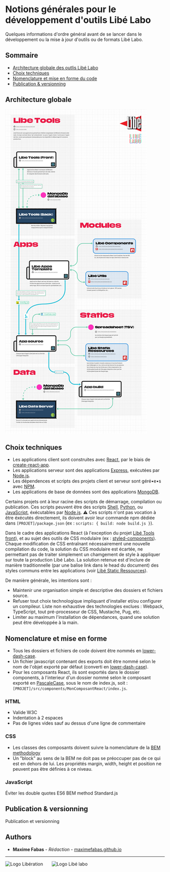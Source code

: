 # Notions générales pour le développement d'outils Libé Labo

Quelques informations d'ordre général avant de se lancer dans le développement ou la mise à jour d'outils ou de formats Libé Labo.

## Sommaire
- [Architecture globale des outlis Libé Labo](https://github.com/libe-max/Docs/blob/master/technical-guidelines-overview.md#architecture-globale)
- [Choix techniques](https://github.com/libe-max/Docs/blob/master/technical-guidelines-overview.md#choix-techniques)
- [Nomenclature et mise en forme du code](https://github.com/libe-max/Docs/blob/master/technical-guidelines-overview.md#nomenclature-et-mise-en-forme)
- [Publication & versionning](https://github.com/libe-max/Docs/blob/master/technical-guidelines-overview.md#publication--versionning)

## Architecture globale

![Schéma de l'architecture globale des outils de Libé Labo](https://github.com/libe-max/Docs/raw/master/assets/applications-scheme.jpg)

## Choix techniques

- Les applications client sont construites avec [React](https://reactjs.org/), par le biais de [create-react-app](https://reactjs.org/docs/create-a-new-react-app.html).
- Les applications serveur sont des applications [Express](https://expressjs.com/), exécutées par [Node.js](https://nodejs.org/en/).
- Les dépendences et scripts des projets client et serveur sont géré•e•s avec [NPM](https://www.npmjs.com/).
- Les applications de base de données sont des applications [MongoDB](https://www.mongodb.com/).

Certains projets ont à leur racine des scripts de démarrage, compilation ou publication. Ces scripts peuvent être des scripts [Shell](https://en.wikipedia.org/wiki/Shell_script), [Python](https://en.wikipedia.org/wiki/Python_(programming_language)), ou [JavaScript](https://en.wikipedia.org/wiki/JavaScript), éxécutables par [Node.js](https://nodejs.org/en/). ⚠️ Ces scripts n'ont pas vocation à être éxécutés directement, ils doivent avoir leur commande npm dédiée dans `[PROJET]/package.json` (ex : `scripts: { build: node build.js }`).

Dans le cadre des applications React (à l'exception du projet [Libé Tools front](https://github.com/libe-max/libe-tools-front)), et au sujet des outils de CSS modulaire (ex : [styled-components](https://www.styled-components.com/)). Chaque modification de CSS entraînant nécessairement une nouvelle compilation du code, la solution du CSS modulaire est écartée, ne permettant pas de traiter simplement un chamgement de style à appliquer sur toute la production Libé Labo. La solution retenue est d'inclure de manière traditionnelle (par une balise link dans le head du document) des styles communs entre les applications (voir [Libé Static Ressources](https://github.com/libe-max/libe-static-ressources)).

De manière générale, les intentions sont :
- Maintenir une organisation simple et descriptive des dossiers et fichiers source.
- Refuser tout choix technologique impliquant d'installer et/ou configurer un compileur. Liste non exhaustive des technologies exclues : Webpack, TypeScript, tout pré-processeur de CSS, Mustache, Pug, etc.
- Limiter au maximum l'installation de dépendances, quand une solution peut être développée à la main.

## Nomenclature et mise en forme

- Tous les dossiers et fichiers de code doivent être nommés en [lower-dash-case](https://en.wikipedia.org/wiki/Letter_case#Special_case_styles).
- Un fichier javascript contenant des exports doit être nommé selon le nom de l'objet exporté par défaut (converti en [lower-dash-case](https://en.wikipedia.org/wiki/Letter_case#Special_case_styles)).
- Pour les composants React, ils sont exportés dans le dossier components, à l'interieur d'un dossier nommé selon le composant exporté en [PascaleCase](https://en.wikipedia.org/wiki/Letter_case#Special_case_styles), sous le nom de index.js, soit : `[PROJET]/src/components/MonComposantReact/index.js`.

### HTML
- Valide W3C
- Indentation à 2 espaces
- Pas de lignes vides sauf au dessus d'une ligne de commentaire

### CSS
- Les classes des composants doivent suivre la nomenclature de la [BEM methodology](https://en.bem.info/methodology/)
- Un "block" au sens de la BEM ne doit pas se préoccuper pas de ce qui est en dehors de lui. Les propriétés margin, width, height et position ne peuvent pas être définies à ce niveau.

### JavaScript
Éviter les double quotes
ES6
BEM method
Standard.js

## Publication & versionning

Publication et versionning

## Authors

- **Maxime Fabas** - _Rédaction_ - [maximefabas.github.io](https://maximefabas.github.io)

___
![Logo Libération](https://www.liberation.fr/apps/static/assets/liberation-logo_raster_64.png)       ![Logo Libé labo](https://www.liberation.fr/apps/static/assets/libe-labo-logo_raster_64.png)

